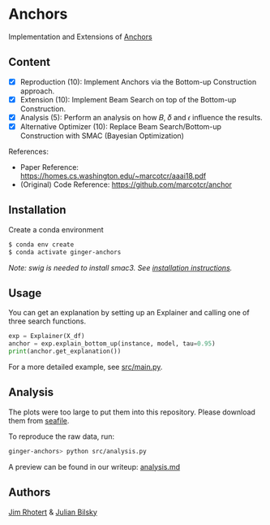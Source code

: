 # Anchors

Implementation and Extensions of [Anchors](https://homes.cs.washington.edu/~marcotcr/aaai18.pdf)

## Content
 * [X] Reproduction (10): Implement Anchors via the Bottom-up Construction approach.
 * [X] Extension (10): Implement Beam Search on top of the Bottom-up Construction.
 * [X] Analysis (5): Perform an analysis on how 𝐵, 𝛿 and 𝜖 influence the results.
 * [X] Alternative Optimizer (10): Replace Beam Search/Bottom-up Construction with SMAC
(Bayesian Optimization)

References:
* Paper Reference: https://homes.cs.washington.edu/~marcotcr/aaai18.pdf
* (Original) Code Reference: https://github.com/marcotcr/anchor

## Installation

Create a conda environment
  ```bash
 $ conda env create
 $ conda activate ginger-anchors
  ```
  *Note: swig is needed to install smac3. See [installation instructions](https://automl.github.io/SMAC3/master/pages/getting_started/installation.html).*


## Usage

You can get an explanation by setting up an Explainer and calling one of three search functions.

```python
exp = Explainer(X_df)
anchor = exp.explain_bottom_up(instance, model, tau=0.95)
print(anchor.get_explanation())

```

For a more detailed example, see [src/main.py](https://github.com/rhotertj/anchors/blob/main/src/main.py).

## Analysis

The plots were too large to put them into this repository. Please download them from [seafile](https://seafile.cloud.uni-hannover.de/d/1ba613292c774f8c87dc/).

To reproduce the raw data, run:

```bash
ginger-anchors> python src/analysis.py
```
A preview can be found in our writeup: [analysis.md](https://github.com/rhotertj/anchors/blob/main/analysis.md)

## Authors
[Jim Rhotert](https://github.com/Dschimm) & [Julian Bilsky](https://github.com/julianbil)


